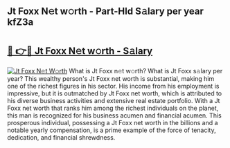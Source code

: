 ## Jt Foxx N𝚎t w𝚘rth - Part-Hld S𝚊lary per year kfZ3a

# <h2><a href="http://gc1fh1.nevu.top/?p=Jt+Foxx">🔗 👉🔴 Jt Foxx N𝚎t w𝚘rth - S𝚊lary</a></h2>

[![Jt Foxx N𝚎t W𝚘rth](https://i.imgur.com/Oavwk0R.jpeg)](http://gc1fh1.nevu.top/?p=Jt+Foxx)
What is Jt Foxx n𝚎t w𝚘rth? What is Jt Foxx s𝚊lary per year?
This wealthy person's Jt Foxx net worth is substantial, making him one of the richest figures in his sector. His income from his employment is impressive, but it is outmatched by Jt Foxx net worth, which is attributed to his diverse business activities and extensive real estate portfolio. With a Jt Foxx net worth that ranks him among the richest individuals on the planet, this man is recognized for his business acumen and financial acumen. This prosperous individual, possessing a Jt Foxx net worth in the billions and a notable yearly compensation, is a prime example of the force of tenacity, dedication, and financial shrewdness.

